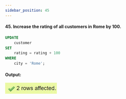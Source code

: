 ```yaml
---
sidebar_position: 45
---
```


#### 45. Increase the rating of all customers in Rome by 100.

```sql
UPDATE
    customer
SET
    rating = rating + 100
WHERE
    city = 'Rome';
```

#### Output:

![d](outputs\45.jpg)
